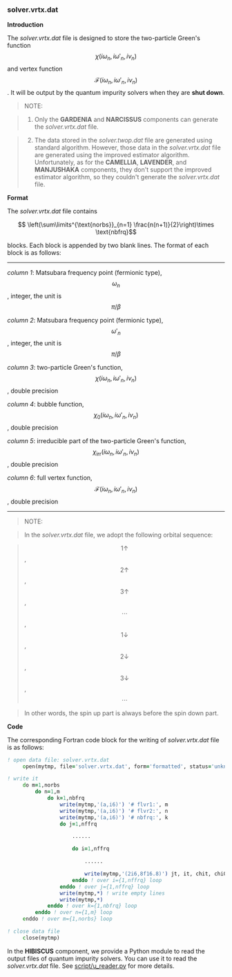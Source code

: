 ### solver.vrtx.dat

**Introduction**

The *solver.vrtx.dat* file is designed to store the two-particle Green's function $$\chi(i\omega_n, i\omega'_n, i\nu_n)$$ and vertex function $$\mathcal{F}(i\omega_n, i\omega'_n, i\nu_n)$$. It will be output by the quantum impurity solvers when they are **shut down**.

> NOTE:

> 1. Only the **GARDENIA** and **NARCISSUS** components can generate the *solver.vrtx.dat* file.

> 2. The data stored in the *solver.twop.dat* file are generated using standard algorithm. However, those data in the *solver.vrtx.dat* file are generated using the improved estimator algorithm. Unfortunately, as for the **CAMELLIA**, **LAVENDER**, and **MANJUSHAKA** components, they don't support the improved estimator algorithm, so they couldn't generate the *solver.vrtx.dat* file.

**Format**

The *solver.vrtx.dat* file contains 

$$ \left(\sum\limits^{\text{norbs}}_{n=1} \frac{n(n+1)}{2}\right)\times \text{nbfrq}$$

blocks. Each block is appended by two blank lines. The format of each block is as follows:

---

*column 1*: Matsubara frequency point (fermionic type), $$\omega_n$$, integer, the unit is $$\pi/\beta$$

*column 2*: Matsubara frequency point (fermionic type), $$\omega'_n$$, integer, the unit is $$\pi/\beta$$

*column 3*: two-particle Green's function, $$\chi(i\omega_n, i\omega'_n, i\nu_n)$$, double precision

*column 4*: bubble function, $$\chi_0(i\omega_n, i\omega'_n, i\nu_n)$$, double precision

*column 5*: irreducible part of the two-particle Green's function, $$\chi_\text{irr}(i\omega_n, i\omega'_n, i\nu_n)$$, double precision

*column 6*: full vertex function, $$\mathcal{F}(i\omega_n, i\omega'_n, i\nu_n)$$, double precision

---

> NOTE:

> In the *solver.vrtx.dat* file, we adopt the following orbital sequence:

> $$1\uparrow$$, $$2\uparrow$$, $$3\uparrow$$, $$\cdots$$, $$1\downarrow$$, $$2\downarrow$$, $$3\downarrow$$, $$\cdots$$

> In other words, the spin up part is always before the spin down part.

**Code**

The corresponding Fortran code block for the writing of *solver.vrtx.dat* file is as follows:

```fortran
! open data file: solver.vrtx.dat
     open(mytmp, file='solver.vrtx.dat', form='formatted', status='unknown')

! write it
     do m=1,norbs
         do n=1,m
             do k=1,nbfrq
                 write(mytmp,'(a,i6)') '# flvr1:', m
                 write(mytmp,'(a,i6)') '# flvr2:', n
                 write(mytmp,'(a,i6)') '# nbfrq:', k
                 do j=1,nffrq

                     ......

                     do i=1,nffrq

                         ......

                         write(mytmp,'(2i6,8f16.8)') jt, it, chit, chi0, chii, chii/(g1*g2*g3*g4)
                     enddo ! over i={1,nffrq} loop
                 enddo ! over j={1,nffrq} loop
                 write(mytmp,*) ! write empty lines
                 write(mytmp,*)
             enddo ! over k={1,nbfrq} loop
         enddo ! over n={1,m} loop
     enddo ! over m={1,norbs} loop

! close data file
     close(mytmp)
```

In the **HIBISCUS** component, we provide a Python module to read the output files of quantum impurity solvers. You can use it to read the *solver.vrtx.dat* file. See [script/u_reader.py](../ch07/reader.md) for more details.